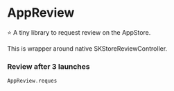# AppReview

⭐️ A tiny library to request review on the AppStore.

This is wrapper around native SKStoreReviewController.

### Review after 3 launches
```swift
AppReview.reques